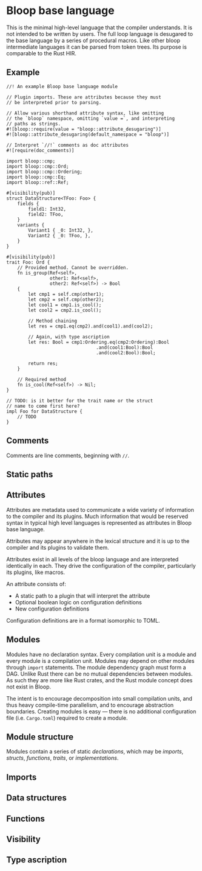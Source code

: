 # Bloop base language

This is the minimal high-level language that the compiler understands. It is not intended to be written by users. The full loop language is desugared to the base language by a series of procedural macros. Like other bloop intermediate languages it can be parsed from token trees. Its purpose is comparable to the Rust HIR.


## Example

```
//! An example Bloop base language module

// Plugin imports. These are attributes because they must
// be interpreted prior to parsing.

// Allow various shorthand attribute syntax, like omitting
// the `bloop` namespace, omitting `value =`, and interpreting
// paths as strings.
#![bloop::require(value = "bloop::attribute_desugaring")]
#![bloop::attribute_desugaring(default_namespace = "bloop")]

// Interpret `//!` comments as doc attributes
#![require(doc_comments)]

import bloop::cmp;
import bloop::cmp::Ord;
import bloop::cmp::Ordering;
import bloop::cmp::Eq;
import bloop::ref::Ref;

#[visibility(pub)]
struct DataStructure<TFoo: Foo> {
    fields {
        field1: Int32,
        field2: TFoo,
    }
    variants {
        Variant1 { _0: Int32, },
        Variant2 { _0: TFoo, },
    }
}

#[visibility(pub)]
trait Foo: Ord {
    // Provided method. Cannot be overridden.
    fn is_group(Ref<self>,
                other1: Ref<self>,
                other2: Ref<self>) -> Bool
    {
        let cmp1 = self.cmp(other1);
        let cmp2 = self.cmp(other2);
        let cool1 = cmp1.is_cool();
        let cool2 = cmp2.is_cool();

        // Method chaining
        let res = cmp1.eq(cmp2).and(cool1).and(cool2);

        // Again, with type ascription
        let res: Bool = cmp1:Ordering.eq(cmp2:Ordering):Bool
                                 .and(cool1:Bool):Bool
                                 .and(cool2:Bool):Bool;

        return res;
    }

    // Required method
    fn is_cool(Ref<self>) -> Nil;
}

// TODO: is it better for the trait name or the struct
// name to come first here?
impl Foo for DataStructure {
    // TODO
}
```


## Comments

Comments are line comments, beginning with `//`.


## Static paths


## Attributes

Attributes are metadata used to communicate a wide variety of information to the compiler and its plugins. Much information that would be reserved syntax in typical high level languages is represented as attributes in Bloop base language.

Attributes may appear anywhere in the lexical structure and it is up to the compiler and its plugins to validate them.

Attributes exist in all levels of the bloop language and are interpreted identically in each. They drive the configuration of the compiler, particularly its plugins, like macros.

An attribute consists of:

- A static path to a plugin that will interpret the attribute
- Optional boolean logic on configuration definitions
- New configuration definitions

Configuration definitions are in a format isomorphic to TOML.


## Modules

Modules have no declaration syntax. Every compilation unit is a module and every module is a compilation unit. Modules may depend on other modules through `import` statements. The module dependency graph must form a DAG. Unlike Rust there can be no mutual dependencies between modules. As such they are more like Rust crates, and the Rust module concept does not exist in Bloop.

The intent is to encourage decomposition into small compilation units,
and thus heavy compile-time parallelism, and to encourage abstraction boundaries. Creating modules is easy &mdash; there is no additional configuration file (i.e. `Cargo.toml`) required to create a module.


## Module structure

Modules contain a series of static _declarations_, which may be _imports_, _structs_, _functions_, _traits_, or _implementations_.


## Imports



## Data structures


## Functions


## Visibility


## Type ascription

